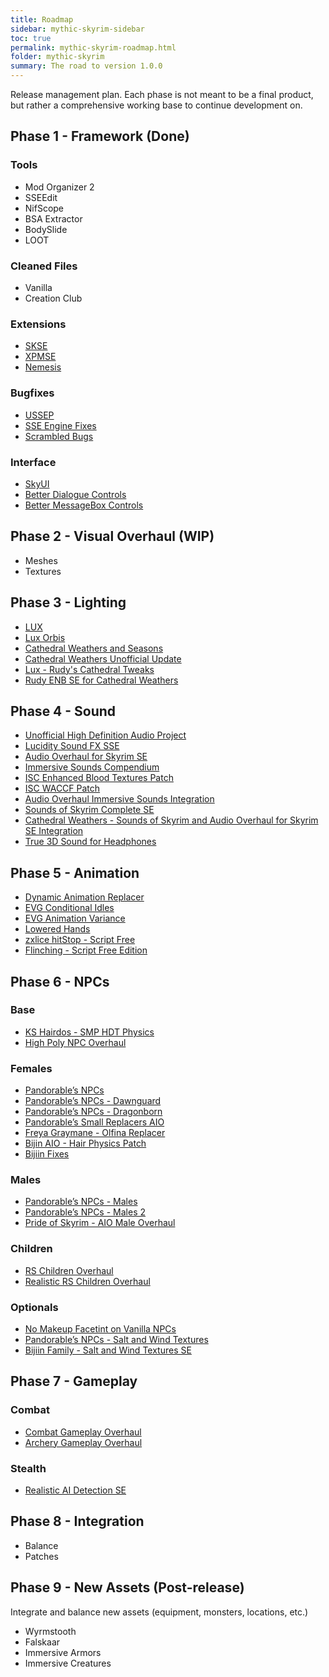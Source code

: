 ```yaml
---
title: Roadmap
sidebar: mythic-skyrim-sidebar
toc: true
permalink: mythic-skyrim-roadmap.html
folder: mythic-skyrim
summary: The road to version 1.0.0
---
```


Release management plan.
Each phase is not meant to be a final product, but rather a comprehensive working base to continue development on.


## Phase 1 - Framework (Done)
### Tools
- Mod Organizer 2
- SSEEdit
- NifScope
- BSA Extractor
- BodySlide
- LOOT

### Cleaned Files
- Vanilla
- Creation Club

### Extensions
- [SKSE](https://skse.silverlock.org/)
- [XPMSE](https://www.nexusmods.com/skyrimspecialedition/mods/1988)
- [Nemesis](https://www.nexusmods.com/skyrimspecialedition/mods/33746)

### Bugfixes
- [USSEP](https://www.nexusmods.com/skyrimspecialedition/mods/266)
- [SSE Engine Fixes](https://www.nexusmods.com/skyrimspecialedition/mods/17230)
- [Scrambled Bugs](https://www.nexusmods.com/skyrimspecialedition/mods/43532)

### Interface
- [SkyUI](https://www.nexusmods.com/skyrimspecialedition/mods/12604)
- [Better Dialogue Controls](https://www.nexusmods.com/skyrimspecialedition/mods/1429)
- [Better MessageBox Controls](https://www.nexusmods.com/skyrimspecialedition/mods/1428)


## Phase 2 - Visual Overhaul (WIP)
- Meshes
- Textures


## Phase 3 - Lighting
- [LUX](https://www.nexusmods.com/skyrimspecialedition/mods/43158?tab=files)
- [Lux Orbis](https://www.nexusmods.com/skyrimspecialedition/mods/56095)
- [Cathedral Weathers and Seasons](https://www.nexusmods.com/skyrimspecialedition/mods/24791)
- [Cathedral Weathers Unofficial Update](https://www.nexusmods.com/skyrimspecialedition/mods/24791?tab=files)
- [Lux - Rudy's Cathedral Tweaks](https://www.nexusmods.com/skyrimspecialedition/mods/24791)
- [Rudy ENB SE for Cathedral Weathers](https://www.nexusmods.com/skyrimspecialedition/mods/39113?tab=files)


## Phase 4 - Sound
- [Unofficial High Definition Audio Project](https://www.nexusmods.com/skyrimspecialedition/mods/18115)
- [Lucidity Sound FX SSE](https://www.nexusmods.com/skyrimspecialedition/mods/1841/)
- [Audio Overhaul for Skyrim SE](https://www.nexusmods.com/skyrimspecialedition/mods/12466)
- [Immersive Sounds Compendium](https://www.nexusmods.com/skyrimspecialedition/mods/523/)
- [ISC Enhanced Blood Textures Patch](https://www.nexusmods.com/skyrimspecialedition/mods/2951/?tab=files)
- [ISC WACCF Patch](https://www.nexusmods.com/skyrimspecialedition/mods/2951/?tab=files)
- [Audio Overhaul Immersive Sounds Integration](https://www.nexusmods.com/skyrimspecialedition/mods/36761)
- [Sounds of Skyrim Complete SE](https://www.nexusmods.com/skyrimspecialedition/mods/8286?tab=files)
- [Cathedral Weathers - Sounds of Skyrim and Audio Overhaul for Skyrim SE Integration](https://www.nexusmods.com/skyrimspecialedition/mods/58071)
- [True 3D Sound for Headphones](https://www.nexusmods.com/skyrimspecialedition/mods/1897/)


## Phase 5 - Animation
- [Dynamic Animation Replacer](https://www.nexusmods.com/skyrimspecialedition/mods/33746)
- [EVG Conditional Idles](https://www.nexusmods.com/skyrimspecialedition/mods/34006)
- [EVG Animation Variance](https://www.nexusmods.com/skyrimspecialedition/mods/38534?tab=files)
- [Lowered Hands](https://www.nexusmods.com/skyrimspeci…)
- [zxlice hitStop - Script Free](https://www.nexusmods.com/skyrimspecialedition/mods/42811)
- [Flinching - Script Free Edition](https://www.nexusmods.com/skyrimspecialedition/mods/42550)


## Phase 6 - NPCs
### Base
- [KS Hairdos - SMP HDT Physics](https://www.nexusmods.com/skyrimspecialedition/mods/31300?tab=files)
- [High Poly NPC Overhaul](https://www.nexusmods.com/skyrimspecialedition/mods/44155)

### Females
- [Pandorable’s NPCs](https://www.nexusmods.com/skyrimspecialedition/mods/19012)
- [Pandorable’s NPCs - Dawnguard](https://www.nexusmods.com/skyrimspecialedition/mods/24135)
- [Pandorable’s NPCs - Dragonborn](https://www.nexusmods.com/skyrimspecialedition/mods/30680?tab=files)
- [Pandorable’s Small Replacers AIO](https://www.nexusmods.com/skyrimspecialedition/mods/45606)
- [Freya Graymane -  Olfina Replacer](https://www.nexusmods.com/skyrimspecialedition/mods/12309)
- [Bijin AIO - Hair Physics Patch](https://www.nexusmods.com/skyrimspecialedition/mods/34930)
- [Bijiin Fixes](https://www.nexusmods.com/skyrimspecialedition/mods/56047?tab=files)

### Males
- [Pandorable’s NPCs - Males](https://www.nexusmods.com/skyrimspecialedition/mods/42043)
- [Pandorable’s NPCs - Males 2](https://www.nexusmods.com/skyrimspecialedition/mods/50617)
- [Pride of Skyrim - AIO Male Overhaul](https://www.nexusmods.com/skyrimspecialedition/mods/48904?tab=files)

### Children
- [RS Children Overhaul](https://www.nexusmods.com/skyrimspecialedition/mods/2650)
- [Realistic RS Children Overhaul](https://www.nexusmods.com/skyrimspecialedition/mods/39359)

### Optionals
- [No Makeup Facetint on Vanilla NPCs](https://www.nexusmods.com/skyrimspecialedition/mods/51036)
- [Pandorable’s NPCs - Salt and Wind Textures](https://www.nexusmods.com/skyrimspecialedition/mods/19450)
- [Bijiin Family - Salt and Wind Textures SE](https://www.nexusmods.com/skyrimspecialedition/mods/17083)


## Phase 7 - Gameplay
### Combat
- [Combat Gameplay Overhaul](https://www.nexusmods.com/skyrimspecialedition/mods/33767)
- [Archery Gameplay Overhaul](https://www.nexusmods.com/skyrimspecialedition/mods/24296)

### Stealth
- [Realistic AI Detection SE](https://www.nexusmods.com/skyrimspecialedition/mods/2345)


## Phase 8 - Integration
- Balance
- Patches


## Phase 9 - New Assets (Post-release)
Integrate and balance new assets (equipment, monsters, locations, etc.)
- Wyrmstooth
- Falskaar
- Immersive Armors
- Immersive Creatures
